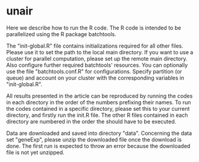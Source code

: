 # unair
Here we describe how to run the R code. The R code is intended to be parallelized using the R package batchtools.

The "init-global.R" file contains initializations required for all other files. Please use it to set the path to the local main directory. If you want to use a cluster for parallel computation, please set up the remote main directory. Also configure further required batchtools' resources. You can optionally use the file "batchtools.conf.R" for configurations. Specify partition (or queue) and account on your cluster with the corresponding variables in "init-global.R".

All results presented in the article can be reproduced by running the codes in each directory in the order of the numbers prefixing their names. To run the codes contained in a specific directory, please set this to your current directory, and firstly run the init.R file. The other R files contained in each directory are numbered in the order the should have to be executed. 

Data are downloaded and saved into directory "data". Concerning the data set "geneExp", please unzip the downloaded file once the download is done. The first run is expected to throw an error because the downloaded file is not yet unzipped.